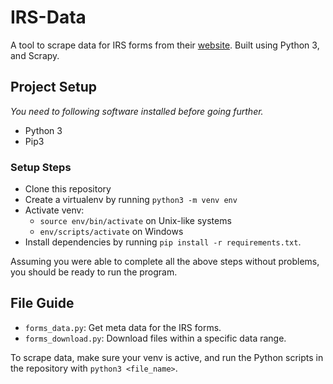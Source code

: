 # IRS-Data

A tool to scrape data for IRS forms from their [website](https://apps.irs.gov/app/picklist/list/priorFormPublication.html?indexOfFirstRow=25&sortColumn=sortOrder&value=&criteria=&resultsPerPage=25&isDescending=false). Built using Python 3, and Scrapy.

## Project Setup

*You need to following software installed before going further.*

- Python 3
- Pip3

### Setup Steps

- Clone this repository
- Create a virtualenv by running `python3 -m venv env`
- Activate venv:
    * `source env/bin/activate` on Unix-like systems
    * `env/scripts/activate` on Windows
- Install dependencies by running `pip install -r requirements.txt`.

Assuming you were able to complete all the above steps without problems, you should be ready to run the program.

## File Guide

- `forms_data.py`: Get meta data for the IRS forms.
- `forms_download.py`: Download files within a specific data range. 

To scrape data, make sure your venv is active, and run the Python scripts in the repository with `python3 <file_name>`.
